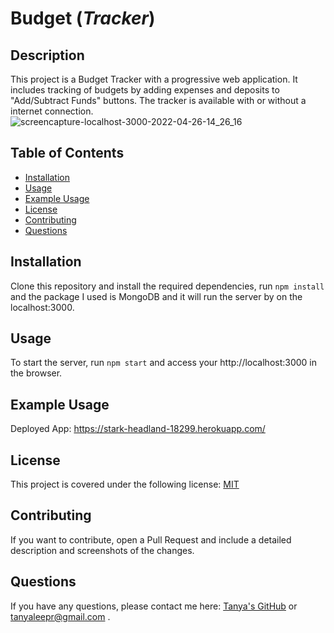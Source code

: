 # Budget (*Tracker*)

## Description

This project is a Budget Tracker with a progressive web application. It includes tracking of budgets by adding expenses and deposits to "Add/Subtract Funds" buttons. The tracker is available with or without a internet connection. 
![screencapture-localhost-3000-2022-04-26-14_26_16](https://user-images.githubusercontent.com/92898110/165377100-ec31ec1b-274e-4259-b314-e6205849c838.png)

## Table of Contents

- [Installation](#installation)
- [Usage](#usage)
- [Example Usage](#example-usage)
- [License](#license)
- [Contributing](#contributing)
- [Questions](#questions)

## Installation

Clone this repository and install the required dependencies, run `npm install` and the package I used is MongoDB and it will run the server by on the localhost:3000.

## Usage

To start the server, run `npm start` and access your http://localhost:3000 in the browser.

## Example Usage

Deployed App: https://stark-headland-18299.herokuapp.com/


## License

This project is covered under the following license: [MIT](https://www.mit.edu/~amini/LICENSE.md)

## Contributing

If you want to contribute, open a Pull Request and include a detailed description and screenshots of the changes.

## Questions

If you have any questions, please contact me here: [Tanya's GitHub](https://github.com/tanyaleepr) or <tanyaleepr@gmail.com> .
